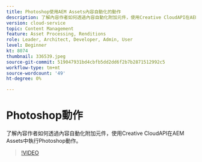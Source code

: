 ```yaml
---
title: Photoshop使用AEM Assets內容自動化的動作
description: 了解內容作者如何透過內容自動化附加元件，使用Creative CloudAPI在AEM Assets中執行Photoshop動作。
version: cloud-service
topic: Content Management
feature: Asset Processing, Renditions
role: Leader, Architect, Developer, Admin, User
level: Beginner
kt: 8074
thumbnail: 336539.jpeg
source-git-commit: 519047931bd4cbfb5dd2dd6f2b7b2871512992c5
workflow-type: tm+mt
source-wordcount: '49'
ht-degree: 0%

---
```



# Photoshop動作

了解內容作者如何透過內容自動化附加元件，使用Creative CloudAPI在AEM Assets中執行Photoshop動作。

>[!VIDEO](https://video.tv.adobe.com/v/336539?quality=12&learn=on)
